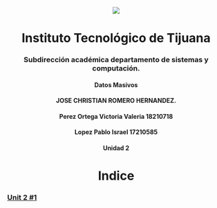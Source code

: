 
<p align="center">
 <img src="https://user-images.githubusercontent.com/77422159/157056166-aa1ef8bd-fa1d-42c0-8846-860d0e81f54f.png">
  </p>

<h1 align="center"> Instituto Tecnológico de Tijuana </h1>
<h3 align="center"> Subdirección académica departamento de sistemas y computación.</h3>
<h4 align="center"> Datos Masivos</h4>

<h4 align="center"> JOSE CHRISTIAN ROMERO HERNANDEZ.</h4>



<h4 align="center"> Perez Ortega Victoria Valeria 18210718</h4>
<h4 align="center"> Lopez Pablo Israel 17210585</h4>
<h4 align="center"> Unidad 2</h4>


<h1 align="center"> Indice </h1>



###  [Unit 2 #1](https://github.com/israelpablo/DatoMasivos/tree/Unid2/Unit2)


